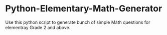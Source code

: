 # Python-Elementary-Math-Generator

Use this python script to generate bunch of simple Math questions for elementray Grade 2 and above.
